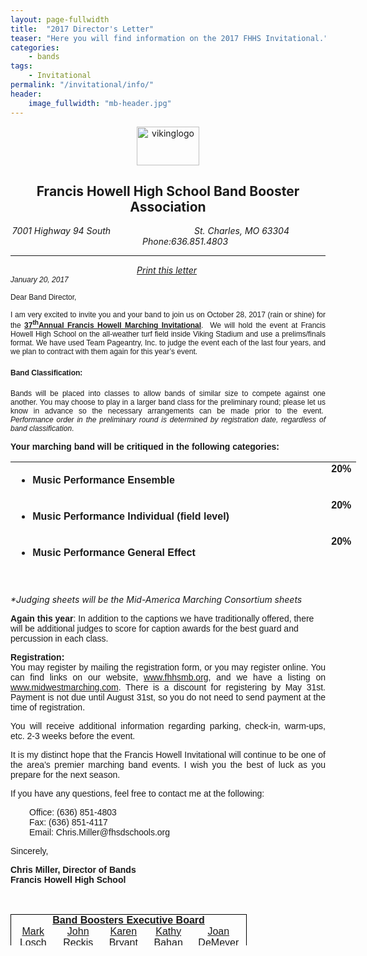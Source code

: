 ```yaml
---
layout: page-fullwidth
title:  "2017 Director's Letter"
teaser: "Here you will find information on the 2017 FHHS Invitational."
categories:
    - bands
tags:
    - Invitational
permalink: "/invitational/info/"
header:
    image_fullwidth: "mb-header.jpg"
---
```


<p style="text-align: center;"><img src="images/logo.jpg" alt="vikinglogo" width="100" height="62" /></p>
<h2 style="text-align: center;">Francis Howell High School Band Booster Association</h2>
<address style="text-align: center;">7001 Highway 94 South &nbsp; &nbsp; &nbsp; &nbsp; &nbsp; &nbsp; &nbsp; &nbsp; &nbsp; &nbsp; &nbsp; &nbsp; &nbsp; &nbsp; &nbsp; &nbsp; &nbsp;St. Charles, MO 63304 &nbsp; &nbsp; &nbsp; &nbsp; &nbsp; &nbsp; &nbsp; &nbsp; &nbsp; &nbsp; &nbsp; &nbsp; &nbsp; &nbsp; Phone:636.851.4803<hr /></address><address style="text-align: center;"><a href="images/Director-Invite-Letter-2017.pdf" target="_blank" title="2017 Director Invite Letter">Print this letter</a>&nbsp;</address><address><span style="font-size: 9pt; font-family: arial, helvetica, sans-serif;">January 20, 2017</span></address><address><span style="font-family: arial, helvetica, sans-serif;"></span></address>
<p><span style="font-size: 9pt; font-family: arial, helvetica, sans-serif;">Dear Band Director,</span></p>
<p style="text-align: justify;"><span style="font-size: 9pt; font-family: arial, helvetica, sans-serif;">I am very excited to invite you and your band to join us on October 28, 2017 (rain or shine) for the <strong><span style="text-decoration: underline;">37<sup>th</sup>Annual Francis Howell Marching Invitational</span></strong>.&nbsp; We will hold the event at Francis Howell High School on the all-weather turf field inside Viking Stadium and use a prelims/finals format. We have used Team Pageantry, Inc. to judge the event each of the last four years, and we plan to contract with them again for this year&rsquo;s event.</span></p>
<h4><span style="font-size: 9pt; font-family: arial, helvetica, sans-serif;">Band Classification:</span></h4>
<p style="text-align: justify;"><span style="font-size: 9pt; font-family: arial, helvetica, sans-serif;">Bands will be placed into classes to allow bands of similar size to compete against one another. You may choose to play in a larger band class for the preliminary round; please let us know in advance so the necessary arrangements can be made prior to the event.&nbsp; <em>Performance order in the preliminary round is determined by registration date, regardless of band classification</em>.</span></p>
<p><span style="font-family: arial, helvetica, sans-serif;"><strong>Your marching band will be critiqued in the following categories:</strong></span></p>
<table style="height: 196px; width: 620px;">
<tbody>
<tr>
<td valign="middle">
<ul>
<li><span style="font-family: arial, helvetica, sans-serif;"><strong>Music Performance Ensemble</strong></span></li>
</ul>
</td>
<td style="width: 112px;"><span style="font-family: arial, helvetica, sans-serif;"></span></td>
<td style="text-align: right;" valign="top"><span style="font-family: arial, helvetica, sans-serif;"><strong>20%</strong></span></td>
</tr>
<tr>
<td valign="middle">
<ul>
<li><span style="font-family: arial, helvetica, sans-serif;"><strong>Music Performance Individual (field level)</strong></span></li>
</ul>
</td>
<td style="width: 112px;"><span style="font-family: arial, helvetica, sans-serif;"></span></td>
<td style="text-align: right;" valign="top"><span style="font-family: arial, helvetica, sans-serif;"><strong>20%</strong></span></td>
</tr>
<tr>
<td valign="middle">
<ul>
<li><span style="font-family: arial, helvetica, sans-serif;"><strong>Music Performance General Effect</strong></span></li>
</ul>
</td>
<td style="width: 112px;"><span style="font-family: arial, helvetica, sans-serif;"></span></td>
<td style="text-align: right;" valign="top"><span style="font-family: arial, helvetica, sans-serif;"><strong>20%</strong></span></td>
</tr>
<tr>
<td valign="middle">
<ul>
<li><span style="font-family: arial, helvetica, sans-serif;"><strong>Visual Performance Ensemble  &#8680; </strong></span></li>
</ul>
</td>
<td rowspan="2" style="width: 112px;"><span style="font-family: arial, helvetica, sans-serif;"><strong>Averaged</strong></span></td>
<td rowspan="2" style="width: 30px;" align="right" valign="middle"><span style="font-family: arial, helvetica, sans-serif;"><strong>20%</strong></span></td>
</tr>
<tr>
<td valign="middle">
<ul>
<li><span style="font-family: arial, helvetica, sans-serif;"><strong>Visual Performance Individual (field level)  &#8680;</strong></span></li>
</ul>
</td>
</tr>
<tr>
<td valign="middle">
<ul>
<li><span style="font-family: arial, helvetica, sans-serif;"><strong>Visual Performace General Effect</strong></span></li>
</ul>
</td>
<td style="width: 112px;"><span style="font-family: arial, helvetica, sans-serif;"></span></td>
<td style="width: 30px;" align="right" valign="top"><span style="font-family: arial, helvetica, sans-serif;"><strong>20%</strong></span></td>
</tr>
</tbody>
</table>
<p><em>*Judging sheets will be the Mid-America Marching Consortium sheets</em></p>
<p><span style="font-family: arial, helvetica, sans-serif;"><strong>Again this year</strong>: In addition to the captions we have traditionally offered, there will be additional judges to score for caption awards for the best guard and percussion in each class.</span></p>
<p style="text-align: justify;"><span style="font-family: arial, helvetica, sans-serif;"><strong>Registration:</strong></span><br /><span style="font-family: arial, helvetica, sans-serif;">You may register by mailing the registration form, or you may register online. You can find links on our website, <a href="http://www.fhhsmb.org" target="_blank" title="Francis Howell High School Band Booster Association">www.fhhsmb.org</a>, and we have a listing on <a href="http://www.midwestmarching.com/" target="_blank" title="Midwest Marching">www.midwestmarching.com</a>. There is a discount for registering by May 31st. Payment is not due until August 31st, so you do not need to send payment at the time of registration.</span></p>
<p style="text-align: justify;"><span style="font-family: arial, helvetica, sans-serif;">You will receive additional information regarding parking, check-in, warm-ups, etc. 2-3 weeks before the event.</span></p>
<p style="text-align: justify;"><span style="font-family: arial, helvetica, sans-serif;">It is my distinct hope that the Francis Howell Invitational will continue to be one of the area&rsquo;s premier marching band events. I wish you the best of luck as you prepare for the next season.</span></p>
<p><span style="font-family: arial, helvetica, sans-serif;">If you have any questions, feel free to contact me at the following:</span></p>
<p style="padding-left: 30px;"><span style="font-family: arial, helvetica, sans-serif;">Office: (636) 851-4803</span><br /><span style="font-family: arial, helvetica, sans-serif;">Fax: (636) 851-4117</span><br /><span style="font-family: arial, helvetica, sans-serif;">Email: Chris.Miller@fhsdschools.org</span></p>
<p><span style="font-family: arial, helvetica, sans-serif;">Sincerely,</span></p>
<p><span style="font-family: arial, helvetica, sans-serif;"><strong>Chris Miller, Director of Bands</strong></span><br /><span style="font-family: arial, helvetica, sans-serif;"><strong>Francis Howell High School</strong></span></p>
<p style="margin: 0in -0.3in 0.0001pt 30px;">&nbsp;</p>
<table style="width: 75%; border-collapse: collapse; border: 1px none; height: 50px;" cellspacing="0" cellpadding="0" align="center">
<tbody>
<tr style="height: 12.85pt;">
<td colspan="5" style="width: 532.5pt; border-top: 1pt solid windowtext; border-right: 1pt solid windowtext; border-left: 1pt solid windowtext; border-bottom: none; padding: 0in 5.4pt; height: 11.65pt;text-align:center;" valign="center" width="710"><span style="font-family: arial, helvetica, sans-serif; text-decoration: underline;"><strong>Band Boosters Executive Board</strong></span></td>
</tr>
<tr style="height: 12.85pt;">
<td style="width: 106.5pt; border-top: none; border-right: none; border-bottom: none; border-left: 1pt solid windowtext; padding: 0in 5.4pt; height: 12.85pt;text-align:center;" valign="top" width="142"><span style="font-family: arial, helvetica, sans-serif;"><a href="mailto:BoardPresident@fhhsmb.org">Mark Losch</a></span></td>
<td style="width: 106.5pt; border: none; padding: 0in 5.4pt; height: 12.85pt;text-align:center;" valign="top" width="142"><span style="font-family: arial, helvetica, sans-serif;"><a href="mailto:VicePresident@fhhsmb.org">John Reckis</a></span></td>
<td style="width: 106.5pt; border: none; padding: 0in 5.4pt; height: 12.85pt;text-align:center;" valign="top" width="142"><span style="font-family: arial, helvetica, sans-serif;"><a href="mailto:Treasurer@fhhsmb.org">Karen Bryant</a></span></td>
<td style="width: 106.5pt; border: none; padding: 0in 5.4pt; height: 12.85pt;text-align:center;" valign="top" width="142"><span style="font-family: arial, helvetica, sans-serif;"><a href="mailto:Secretary@fhhsmb.org">Kathy Bahan</a></span></td>
<td style="width: 106.5pt; border-top: none; border-bottom: none; border-left: none; border-right: 1pt solid windowtext; padding: 0in 5.4pt; height: 12.85pt;text-align:center;" valign="top" width="142"><span style="font-family: arial, helvetica, sans-serif;"><a href="mailto:VolunteerCoordinator@fhhsmb.org">Joan DeMeyer</a></span></td>
</tr>
<tr style="height: 12.85pt;">
<td style="width: 106.5pt; border-top: none; border-left: 1pt solid windowtext; border-bottom: 1pt solid windowtext; border-right: none; padding: 0in 5.4pt; height: 12.85pt;text-align:center;" valign="top" width="142"><span style="font-size: 9pt; font-family: Cambria, serif;">President</span></td>
<td style="width: 106.5pt; border-top: none; border-left: none; border-bottom: 1pt solid windowtext; border-right: none; padding: 0in 5.4pt; height: 12.85pt;text-align:center;" valign="top" width="142"><span style="font-size: 9pt; font-family: Cambria, serif;">Vice President</span></td>
<td style="width: 106.5pt; border-top: none; border-left: none; border-bottom: 1pt solid windowtext; border-right: none; padding: 0in 5.4pt; height: 12.85pt;text-align:center;" valign="top" width="142"><span style="font-size: 9pt; font-family: Cambria, serif;">Treasurer</span></td>
<td style="width: 106.5pt; border-top: none; border-left: none; border-bottom: 1pt solid windowtext; border-right: none; padding: 0in 5.4pt; height: 12.85pt;text-align:center;" valign="top" width="142"><span style="font-size: 9pt; font-family: Cambria, serif;">Secretary</span></td>
<td style="width: 106.5pt; border-top: none; border-left: none; border-bottom: 1pt solid windowtext; border-right: 1pt solid windowtext; padding: 0in 5.4pt; height: 12.85pt;text-align:center;" valign="top" width="142"><span style="font-size: 9pt; font-family: Cambria, serif;">Volunteer Coordinator</span></td>
</tr>
</tbody>
</table>
